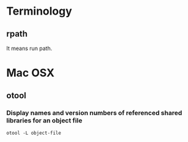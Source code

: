 # Terminology

## rpath

It means run path.

# Mac OSX

## otool

### Display names and version numbers of referenced shared libraries for an object file

```
otool -L object-file
```
